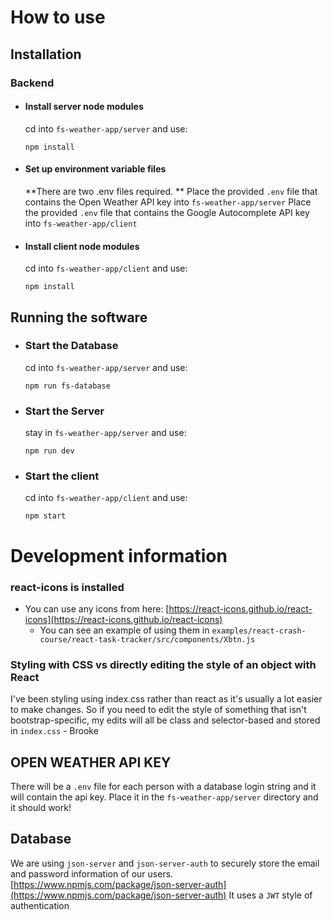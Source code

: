 # How to use
## **Installation**

### Backend
- #### **Install server node modules**
  cd into `fs-weather-app/server` and use:

  ```shell
  npm install
  ```
- #### **Set up environment variable files**
  **There are two .env files required. **
  Place the provided `.env` file that contains the Open Weather API key into `fs-weather-app/server`
  Place the provided `.env` file that contains the Google Autocomplete API key into `fs-weather-app/client`

- #### **Install client node modules**
  cd into `fs-weather-app/client` and use:

  ```shell
  npm install
  ```


## Running the software
- ### **Start the Database**
  cd into `fs-weather-app/server` and use:

  ```shell
  npm run fs-database
  ```

- ### **Start the Server**
  stay in `fs-weather-app/server` and use:


  ```shell
  npm run dev
  ```

- ### **Start the client**
  cd into `fs-weather-app/client` and use:

  ```shell
  npm start
  ```


# Development information

### react-icons is installed

* You can use any icons from here: [https://react-icons.github.io/react-icons](https://react-icons.github.io/react-icons)
  * You can see an example of using them in `examples/react-crash-course/react-task-tracker/src/components/Xbtn.js`


### Styling with CSS vs directly editing the style of an object with React

I've been styling using index.css rather than react as it's usually a lot easier to make changes. So if you need to edit the style of something that isn't bootstrap-specific, my edits will all be class and selector-based and stored in `index.css` - Brooke


## OPEN WEATHER API KEY
There will be a `.env` file for each person with a database login string and it will contain the api key. 
Place it in the `fs-weather-app/server` directory and it should work!


## Database
We are using `json-server` and `json-server-auth` to securely store the email and password information of our users. 
[https://www.npmjs.com/package/json-server-auth](https://www.npmjs.com/package/json-server-auth)
It uses a `JWT` style of authentication